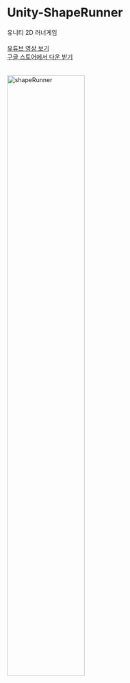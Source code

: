 # Unity-ShapeRunner
유니티 2D 러너게임
<br><br>
[유튜브 영상 보기](https://youtu.be/d0r-lAhzAeg)
<br>
[구글 스토어에서 다운 받기](https://play.google.com/store/apps/details?id=com.GAONGAMES.ShapeRunner)
<br><br><br>
<img width="60%" alt="shapeRunner" src="https://github.com/sumingq/Unity-ShapeRunner/assets/133943734/07054f45-66db-4858-af73-3213d033f6a9">
